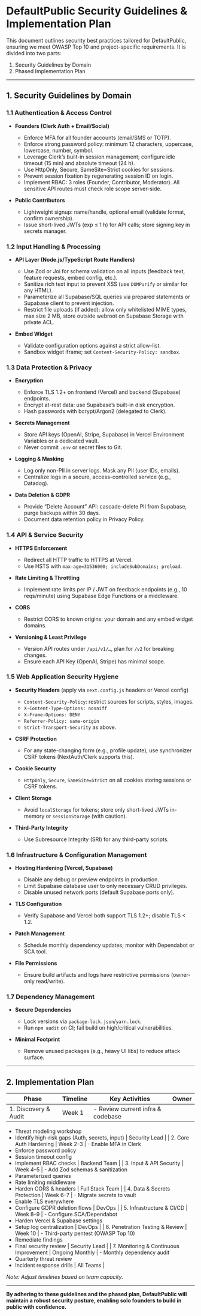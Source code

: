 # DefaultPublic Security Guidelines & Implementation Plan

This document outlines security best practices tailored for DefaultPublic, ensuring we meet OWASP Top 10 and project-specific requirements. It is divided into two parts:

1. Security Guidelines by Domain
2. Phased Implementation Plan

---

## 1. Security Guidelines by Domain

### 1.1 Authentication & Access Control

- **Founders (Clerk Auth + Email/Social)**
  - Enforce MFA for all founder accounts (email/SMS or TOTP).
  - Enforce strong password policy: minimum 12 characters, uppercase, lowercase, number, symbol.
  - Leverage Clerk’s built-in session management; configure idle timeout (15 min) and absolute timeout (24 h).
  - Use HttpOnly, Secure, SameSite=Strict cookies for sessions.
  - Prevent session fixation by regenerating session ID on login.
  - Implement RBAC: 3 roles (Founder, Contributor, Moderator). All sensitive API routes must check role scope server-side.

- **Public Contributors**
  - Lightweight signup: name/handle, optional email (validate format, confirm ownership).
  - Issue short-lived JWTs (exp ≤ 1 h) for API calls; store signing key in secrets manager.

### 1.2 Input Handling & Processing

- **API Layer (Node.js/TypeScript Route Handlers)**
  - Use Zod or Joi for schema validation on all inputs (feedback text, feature requests, embed config, etc.).
  - Sanitize rich text input to prevent XSS (use `DOMPurify` or similar for any HTML).
  - Parameterize all Supabase/SQL queries via prepared statements or Supabase client to prevent injection.
  - Restrict file uploads (if added): allow only whitelisted MIME types, max size 2 MB, store outside webroot on Supabase Storage with private ACL.

- **Embed Widget**
  - Validate configuration options against a strict allow-list.
  - Sandbox widget iframe; set `Content-Security-Policy: sandbox`.

### 1.3 Data Protection & Privacy

- **Encryption**
  - Enforce TLS 1.2+ on frontend (Vercel) and backend (Supabase) endpoints.
  - Encrypt at-rest data: use Supabase’s built-in disk encryption.
  - Hash passwords with bcrypt/Argon2 (delegated to Clerk).

- **Secrets Management**
  - Store API keys (OpenAI, Stripe, Supabase) in Vercel Environment Variables or a dedicated vault.
  - Never commit `.env` or secret files to Git.

- **Logging & Masking**
  - Log only non-PII in server logs. Mask any PII (user IDs, emails).
  - Centralize logs in a secure, access-controlled service (e.g., Datadog).

- **Data Deletion & GDPR**
  - Provide “Delete Account” API: cascade-delete PII from Supabase, purge backups within 30 days.
  - Document data retention policy in Privacy Policy.

### 1.4 API & Service Security

- **HTTPS Enforcement**
  - Redirect all HTTP traffic to HTTPS at Vercel.
  - Use HSTS with `max-age=31536000; includeSubDomains; preload`.

- **Rate Limiting & Throttling**
  - Implement rate limits per IP / JWT on feedback endpoints (e.g., 10 reqs/minute) using Supabase Edge Functions or a middleware.

- **CORS**
  - Restrict CORS to known origins: your domain and any embed widget domains.

- **Versioning & Least Privilege**
  - Version API routes under `/api/v1/…`, plan for `/v2` for breaking changes.
  - Ensure each API Key (OpenAI, Stripe) has minimal scope.

### 1.5 Web Application Security Hygiene

- **Security Headers** (apply via `next.config.js` headers or Vercel config)
  - `Content-Security-Policy`: restrict sources for scripts, styles, images.
  - `X-Content-Type-Options: nosniff`
  - `X-Frame-Options: DENY`
  - `Referrer-Policy: same-origin`
  - `Strict-Transport-Security` as above.

- **CSRF Protection**
  - For any state-changing form (e.g., profile update), use synchronizer CSRF tokens (NextAuth/Clerk supports this).

- **Cookie Security**
  - `HttpOnly`, `Secure`, `SameSite=Strict` on all cookies storing sessions or CSRF tokens.

- **Client Storage**
  - Avoid `localStorage` for tokens; store only short-lived JWTs in-memory or `sessionStorage` (with caution).

- **Third-Party Integrity**
  - Use Subresource Integrity (SRI) for any third-party scripts.

### 1.6 Infrastructure & Configuration Management

- **Hosting Hardening (Vercel, Supabase)**
  - Disable any debug or preview endpoints in production.
  - Limit Supabase database user to only necessary CRUD privileges.
  - Disable unused network ports (default Supabase ports only).

- **TLS Configuration**
  - Verify Supabase and Vercel both support TLS 1.2+; disable TLS < 1.2.

- **Patch Management**
  - Schedule monthly dependency updates; monitor with Dependabot or SCA tool.

- **File Permissions**
  - Ensure build artifacts and logs have restrictive permissions (owner-only read/write).

### 1.7 Dependency Management

- **Secure Dependencies**
  - Lock versions via `package-lock.json`/`yarn.lock`.
  - Run `npm audit` on CI; fail build on high/critical vulnerabilities.

- **Minimal Footprint**
  - Remove unused packages (e.g., heavy UI libs) to reduce attack surface.

---

## 2. Implementation Plan

| Phase | Timeline       | Key Activities                                                   | Owner         |
|-------|----------------|------------------------------------------------------------------|---------------|
| 1. Discovery & Audit | Week 1           | - Review current infra & codebase
- Threat modeling workshop
- Identify high-risk gaps (Auth, secrets, input) | Security Lead |
| 2. Core Auth Hardening | Week 2–3        | - Enable MFA in Clerk
- Enforce password policy
- Session timeout config
- Implement RBAC checks | Backend Team  |
| 3. Input & API Security | Week 4–5        | - Add Zod schemas & sanitization
- Parameterized queries
- Rate limiting middleware
- Harden CORS & headers | Full Stack Team |
| 4. Data & Secrets Protection | Week 6–7        | - Migrate secrets to vault
- Enable TLS everywhere
- Configure GDPR deletion flows | DevOps        |
| 5. Infrastructure & CI/CD | Week 8–9        | - Configure SCA/Dependabot
- Harden Vercel & Supabase settings
- Setup log centralization | DevOps        |
| 6. Penetration Testing & Review | Week 10         | - Third-party pentest (OWASP Top 10)
- Remediate findings
- Final security review | Security Lead |
| 7. Monitoring & Continuous Improvement | Ongoing Monthly | - Monthly dependency audit
- Quarterly threat review
- Incident response drills | All Teams     |

*Note: Adjust timelines based on team capacity.*

---

**By adhering to these guidelines and the phased plan, DefaultPublic will maintain a robust security posture, enabling solo founders to build in public with confidence.**